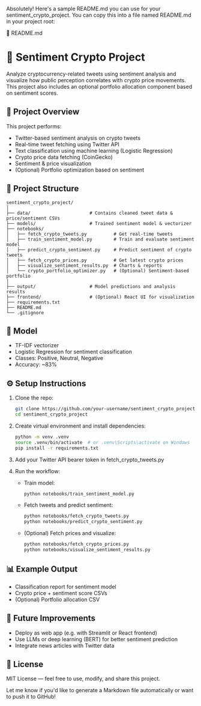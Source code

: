 Absolutely! Here's a sample README.md you can use for your sentiment\_crypto\_project. You can copy this into a file named README.md in your project root:

📄 README.md

# 🚀 Sentiment Crypto Project

Analyze cryptocurrency-related tweets using sentiment analysis and visualize how public perception correlates with crypto price movements. This project also includes an optional portfolio allocation component based on sentiment scores.

## 📌 Project Overview

This project performs:

* Twitter-based sentiment analysis on crypto tweets
* Real-time tweet fetching using Twitter API
* Text classification using machine learning (Logistic Regression)
* Crypto price data fetching (CoinGecko)
* Sentiment & price visualization
* (Optional) Portfolio optimization based on sentiment

## 📂 Project Structure

```
sentiment_crypto_project/
│
├── data/                      # Contains cleaned tweet data & price/sentiment CSVs
├── models/                    # Trained sentiment model & vectorizer
├── notebooks/
│   ├── fetch_crypto_tweets.py          # Get real-time tweets
│   ├── train_sentiment_model.py        # Train and evaluate sentiment model
│   ├── predict_crypto_sentiment.py     # Predict sentiment of crypto tweets
│   ├── fetch_crypto_prices.py          # Get latest crypto prices
│   ├── visualize_sentiment_results.py  # Charts & reports
│   └── crypto_portfolio_optimizer.py   # (Optional) Sentiment-based portfolio
│
├── output/                    # Model predictions and analysis results
├── frontend/                  # (Optional) React UI for visualization
├── requirements.txt
├── README.md
└── .gitignore
```

## 🧠 Model

* TF-IDF vectorizer
* Logistic Regression for sentiment classification
* Classes: Positive, Neutral, Negative
* Accuracy: \~83%

## ⚙️ Setup Instructions

1. Clone the repo:

   ```bash
   git clone https://github.com/your-username/sentiment_crypto_project.git
   cd sentiment_crypto_project
   ```

2. Create virtual environment and install dependencies:

   ```bash
   python -m venv .venv
   source .venv/bin/activate  # or .venv\Scripts\activate on Windows
   pip install -r requirements.txt
   ```

3. Add your Twitter API bearer token in fetch\_crypto\_tweets.py

4. Run the workflow:

   * Train model:

     ```bash
     python notebooks/train_sentiment_model.py
     ```

   * Fetch tweets and predict sentiment:

     ```bash
     python notebooks/fetch_crypto_tweets.py
     python notebooks/predict_crypto_sentiment.py
     ```

   * (Optional) Fetch prices and visualize:

     ```bash
     python notebooks/fetch_crypto_prices.py
     python notebooks/visualize_sentiment_results.py
     ```

## 📊 Example Output

* Classification report for sentiment model
* Crypto price + sentiment score CSVs
* (Optional) Portfolio allocation CSV

## 📌 Future Improvements

* Deploy as web app (e.g. with Streamlit or React frontend)
* Use LLMs or deep learning (BERT) for better sentiment prediction
* Integrate news articles with Twitter data

## 📜 License

MIT License — feel free to use, modify, and share this project.

Let me know if you'd like to generate a Markdown file automatically or want to push it to GitHub!
